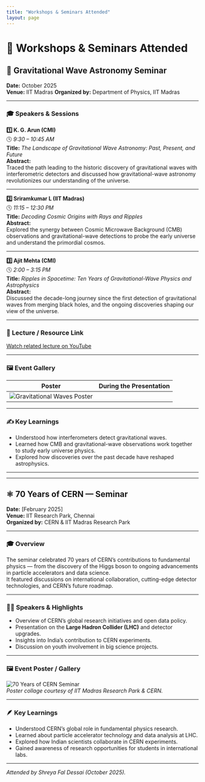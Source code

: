 ```yaml
---
title: "Workshops & Seminars Attended"
layout: page
---
```


# 🧠 Workshops & Seminars Attended

## 🌌 Gravitational Wave Astronomy Seminar  
**Date:** October 2025  
**Venue:** IIT Madras
**Organized by:** Department of Physics, IIT Madras  

---

### 🎓 Speakers & Sessions

**1️⃣ K. G. Arun (CMI)**  
🕓 *9:30 – 10:45 AM*  
**Title:** *The Landscape of Gravitational Wave Astronomy: Past, Present, and Future*  
**Abstract:**  
Traced the path leading to the historic discovery of gravitational waves with interferometric detectors and discussed how gravitational-wave astronomy revolutionizes our understanding of the universe.

---

**2️⃣ Sriramkumar L (IIT Madras)**  
🕓 *11:15 – 12:30 PM*  
**Title:** *Decoding Cosmic Origins with Rays and Ripples*  
**Abstract:**  
Explored the synergy between Cosmic Microwave Background (CMB) observations and gravitational-wave detections to probe the early universe and understand the primordial cosmos.

---

**3️⃣ Ajit Mehta (CMI)**  
🕓 *2:00 – 3:15 PM*  
**Title:** *Ripples in Spacetime: Ten Years of Gravitational-Wave Physics and Astrophysics*  
**Abstract:**  
Discussed the decade-long journey since the first detection of gravitational waves from merging black holes, and the ongoing discoveries shaping our view of the universe.

---

### 🎥 Lecture / Resource Link  
[Watch related lecture on YouTube](https://www.youtube.com/watch?v=YOUR_VIDEO_ID)

---

### 🖼️ Event Gallery
| Poster | During the Presentation |
|:--:|:--:|
| ![Gravitational Waves Poster](/images/Gravwavesposter1.jpg)

---

### ✍️ Key Learnings
- Understood how interferometers detect gravitational waves.  
- Learned how CMB and gravitational-wave observations work together to study early universe physics.  
- Explored how discoveries over the past decade have reshaped astrophysics.

---

---

## ⚛️ 70 Years of CERN — Seminar  
**Date:** [February 2025]  
**Venue:** IIT Research Park, Chennai  
**Organized by:** CERN & IIT Madras Research Park  

---

### 🎓 Overview  
The seminar celebrated 70 years of CERN’s contributions to fundamental physics — from the discovery of the Higgs boson to ongoing advancements in particle accelerators and data science.  
It featured discussions on international collaboration, cutting-edge detector technologies, and CERN’s future roadmap.

---

### 🧑‍🔬 Speakers & Highlights  
- Overview of CERN’s global research initiatives and open data policy.  
- Presentation on the **Large Hadron Collider (LHC)** and detector upgrades.  
- Insights into India’s contribution to CERN experiments.  
- Discussion on youth involvement in big science projects.

---

### 🖼️ Event Poster / Gallery  
![70 Years of CERN Seminar](/images/Cern.png)  
*Poster collage courtesy of IIT Madras Research Park & CERN.*

---

### 🪶 Key Learnings  
- Understood CERN’s global role in fundamental physics research.  
- Learned about particle accelerator technology and data analysis at LHC.  
- Explored how Indian scientists collaborate in CERN experiments.  
- Gained awareness of research opportunities for students in international labs.

---

*Attended by Shreya Fal Dessai (October 2025).*  
 
